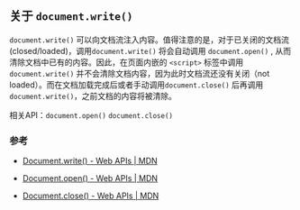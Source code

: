 ## 关于 `document.write()`

`document.write()` 可以向文档流注入内容。值得注意的是，对于已关闭的文档流(closed/loaded)，调用`document.write()` 将会自动调用 `document.open()` , 从而清除文档中已有的内容。因此，在页面内嵌的 `<script>` 标签中调用`document.write()` 并不会清除文档内容，因为此时文档流还没有关闭（not loaded）。而在文档加载完成后或者手动调用`document.close()` 后再调用`document.write()`，之前文档的内容将被清除。

相关API：`document.open()` `document.close()`

### 参考

- [Document.write() - Web APIs | MDN](https://developer.mozilla.org/en-US/docs/Web/API/Document/write)

- [Document.open() - Web APIs | MDN](https://developer.mozilla.org/en-US/docs/Web/API/Document/open)

- [Document.close() - Web APIs | MDN](https://developer.mozilla.org/en-US/docs/Web/API/Document/close)
